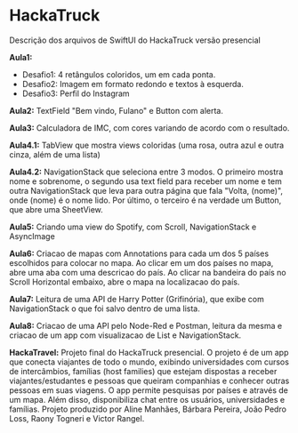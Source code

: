 # HackaTruck
Descrição dos arquivos de SwiftUI do HackaTruck versão presencial

**Aula1:**
- Desafio1: 4 retângulos coloridos, um em cada ponta.
- Desafio2: Imagem em formato redondo e textos à esquerda.
- Desafio3: Perfil do Instagram

**Aula2:** TextField "Bem vindo, Fulano" e Button com alerta.

**Aula3:** Calculadora de IMC, com cores variando de acordo com o resultado.

**Aula4.1:** TabView que mostra views coloridas (uma rosa, outra azul e outra cinza, além de uma lista)

**Aula4.2:** NavigationStack que seleciona entre 3 modos. O primeiro mostra nome e sobrenome, o segundo usa text field para receber um nome e tem outra NavigationStack que leva para outra página que fala "Volta, \(nome)", onde \(nome) é o nome lido. Por último, o terceiro é na verdade um Button, que abre uma SheetView.

**Aula5:** Criando uma view do Spotify, com Scroll, NavigationStack e AsyncImage

**Aula6:** Criacao de mapas com Annotations para cada um dos 5 países escolhidos para colocar no mapa. Ao clicar em um dos países no mapa, abre uma aba com uma descricao do país. Ao clicar na bandeira do país no Scroll Horizontal embaixo, abre o mapa na localizacao do país.

**Aula7:** Leitura de uma API de Harry Potter (Grifinória), que exibe com NavigationStack o que foi salvo dentro de uma lista.

**Aula8:** Criacao de uma API pelo Node-Red e Postman, leitura da mesma e criacao de um app com visualizacao de List e NavigationStack.

**HackaTravel:** Projeto final do HackaTruck presencial. O projeto é de um app que conecta viajantes de todo o mundo, exibindo universidades com cursos de intercâmbios, famílias (host families) que estejam dispostas a receber viajantes/estudantes e pessoas que queiram companhias e conhecer outras pessoas em suas viagens. O app permite pesquisas por países e através de um mapa. Além disso, disponibiliza chat entre os usuários, universidades e famílias. Projeto produzido por Aline Manhães, Bárbara Pereira, João Pedro Loss, Raony Togneri e Victor Rangel.

